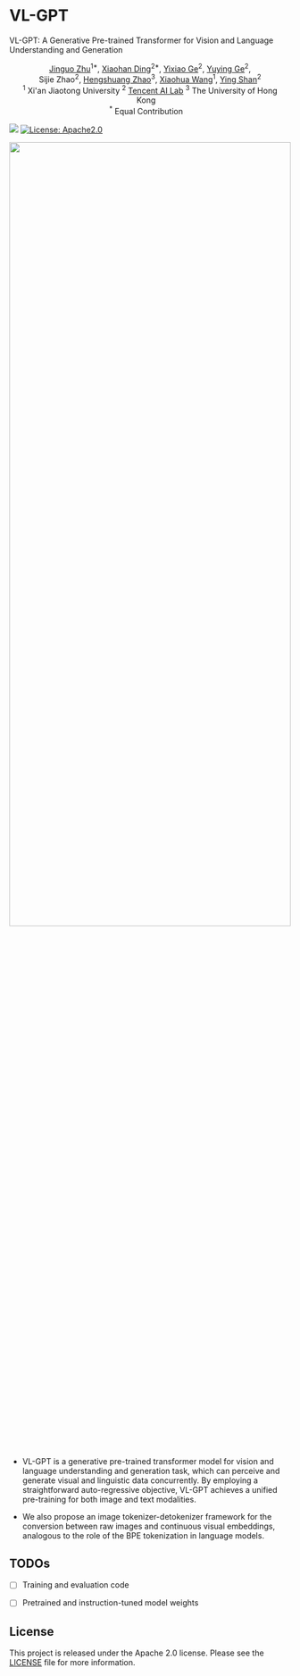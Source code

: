 # VL-GPT

VL-GPT: A Generative Pre-trained Transformer for Vision and Language Understanding and Generation






<div align="center">
    <span class="author-block">
    <a href="https://scholar.google.com/citations?user=YfHg5lQAAAAJ&hl=en" target="_blank">Jinguo Zhu</a><sup>1*</sup>,
    </span>
    <span class="author-block">
    <a href="https://dingxiaohan.xyz/" target="_blank">Xiaohan Ding</a><sup>2*</sup>,
    </span>
    <span class="author-block">
    </span>
    <a href="https://geyixiao.com/" target="_blank">Yixiao Ge</a><sup>2</sup>,
    </span>
     <span class="author-block">
    </span>
    <a href="https://geyuying.github.io/" target="_blank">Yuying Ge</a><sup>2</sup>,
    </span>
    </br>
    <span class="author-block">
    <a target="_blank">Sijie Zhao</a><sup>2</sup>,
    </span>
    <span class="author-block">
    <a href="https://hszhao.github.io/" target="_blank">Hengshuang Zhao</a><sup>3</sup>,
    </span>
    <span class="author-block">
    <a href="https://gr.xjtu.edu.cn/web/xhw" target="_blank">Xiaohua Wang</a><sup>1</sup>,
    </span>
    <span class="author-block">
    <a href="https://scholar.google.com/citations?user=4oXBp9UAAAAJ&hl=en&oi=ao" target="_blank">Ying Shan</a><sup>2</sup>
    </span>

</div>



<div align="center">
    <sup>1</sup> <a  target='_blank'>Xi'an Jiaotong University</a>
    <sup>2</sup> <a href='https://ai.tencent.com/' target='_blank'>Tencent AI Lab</a>
    <sup>3</sup>
    <a  target='_blank'>The University of Hong Kong</a>&emsp;
    </br>
    <sup>*</sup> Equal Contribution&emsp;
</div>

<a href="https://arxiv.org"><img src="https://img.shields.io/badge/Paper-PDF-orange"></a> 
<a href="#LICENSE--citation">
  <img alt="License: Apache2.0" src="https://img.shields.io/badge/LICENSE-Apache%202.0-blue.svg"/>
</a>


<p align="center" width="100%">
<img src="assets/overview.png"  width="100%" height="60%">
</p>



* VL-GPT is a generative pre-trained transformer model for vision and language understanding and generation task, which can perceive and generate visual and linguistic data concurrently. By employing a straightforward auto-regressive objective, VL-GPT achieves a unified pre-training for both image and text modalities.

* We also propose an image tokenizer-detokenizer framework for the conversion between raw images and continuous visual embeddings, analogous to the role of the BPE tokenization in language models.


## TODOs

- [ ] Training and evaluation code
- [ ] Pretrained and instruction-tuned model weights



## License
This project is released under the Apache 2.0 license. Please see the [LICENSE](LICENSE) file for more information.